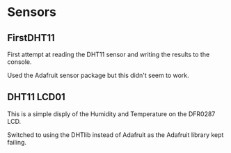# Sensors

## FirstDHT11
First attempt at reading the DHT11 sensor and writing the results to the console.

Used the Adafruit sensor package but this didn't seem to work.

## DHT11 LCD01

This is a simple disply of the Humidity and Temperature on the DFR0287 LCD.

Switched to using the DHTlib instead of Adafruit as the Adafruit library kept failing.